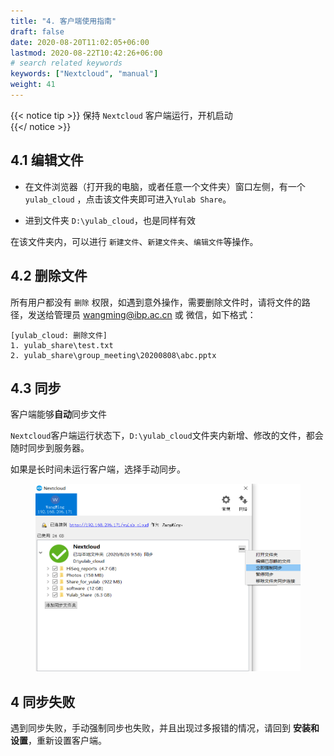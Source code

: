```yaml
---
title: "4. 客户端使用指南"
draft: false
date: 2020-08-20T11:02:05+06:00
lastmod: 2020-08-22T10:42:26+06:00
# search related keywords
keywords: ["Nextcloud", "manual"]
weight: 41
---
```



{{< notice tip >}}
保持 `Nextcloud` 客户端运行，开机启动    
{{</ notice >}}

## 4.1 编辑文件

+ 在文件浏览器（打开我的电脑，或者任意一个文件夹）窗口左侧，有一个 `yulab_cloud` ，点击该文件夹即可进入`Yulab Share`。

+ 进到文件夹 `D:\yulab_cloud`，也是同样有效

在该文件夹内，可以进行 `新建文件`、`新建文件夹`、`编辑文件`等操作。


## 4.2 删除文件

所有用户都没有 `删除` 权限，如遇到意外操作，需要删除文件时，请将文件的路径，发送给管理员 wangming@ibp.ac.cn 或 微信，如下格式：

```
[yulab_cloud: 删除文件]
1. yulab_share\test.txt    
2. yulab_share\group_meeting\20200808\abc.pptx
```



## 4.3 同步

客户端能够**自动**同步文件

`Nextcloud`客户端运行状态下，`D:\yulab_cloud`文件夹内新增、修改的文件，都会随时同步到服务器。

如果是长时间未运行客户端，选择手动同步。


<figure>
  <img src="nextcloud-sync-01.png" alt="Nextcloud-sync" width="100%" height="300">
</figure>




## 4 同步失败

遇到同步失败，手动强制同步也失败，并且出现过多报错的情况，请回到 **安装和设置**，重新设置客户端。


